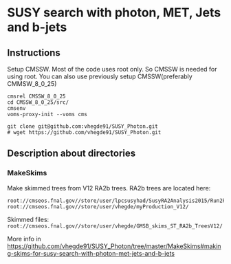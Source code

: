 # SUSY search with photon, MET, Jets and b-jets

## Instructions
Setup CMSSW. Most of the code uses root only. So CMSSW is needed for using root. You can also use previously setup CMSSW(preferably CMMSW_8_0_25)
```
cmsrel CMSSW_8_0_25
cd CMSSW_8_0_25/src/
cmsenv
voms-proxy-init --voms cms

git clone git@github.com:vhegde91/SUSY_Photon.git
# wget https://github.com/vhegde91/SUSY_Photon.git
```
## Description about directories
### MakeSkims
Make skimmed trees from V12 RA2b trees. RA2b trees are located here:
```
root://cmseos.fnal.gov//store/user/lpcsusyhad/SusyRA2Analysis2015/Run2ProductionV12/
root://cmseos.fnal.gov//store/user/vhegde/myProduction_V12/
```

Skimmed files:
` root://cmseos.fnal.gov//store/user/vhegde/GMSB_skims_ST_RA2b_TreesV12/ `

More info in https://github.com/vhegde91/SUSY_Photon/tree/master/MakeSkims#making-skims-for-susy-search-with-photon-met-jets-and-b-jets